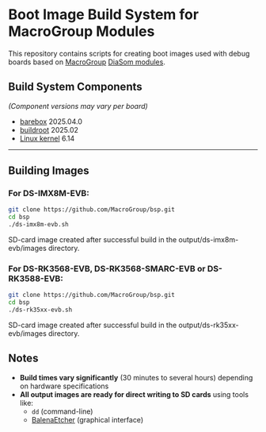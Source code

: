 # Boot Image Build System for MacroGroup Modules

This repository contains scripts for creating boot images used with debug boards based on [MacroGroup](https://macrogroup.ru/) [DiaSom modules](https://diasom.ru/).

## Build System Components
*(Component versions may vary per board)*
- [barebox](https://barebox.org/) 2025.04.0
- [buildroot](https://buildroot.org/) 2025.02
- [Linux kernel](https://kernel.org/) 6.14

---

## Building Images

### For DS-IMX8M-EVB:
```bash
git clone https://github.com/MacroGroup/bsp.git
cd bsp
./ds-imx8m-evb.sh
```
SD-card image created after successful build in the output/ds-imx8m-evb/images directory.

### For DS-RK3568-EVB, DS-RK3568-SMARC-EVB or DS-RK3588-EVB:
```bash
git clone https://github.com/MacroGroup/bsp.git
cd bsp
./ds-rk35xx-evb.sh
```
SD-card image created after successful build in the output/ds-rk35xx-evb/images directory.

## Notes

- **Build times vary significantly** (30 minutes to several hours) depending on hardware specifications
- **All output images are ready for direct writing to SD cards** using tools like:
  - `dd` (command-line)
  - [BalenaEtcher](https://www.balena.io/etcher/) (graphical interface)
